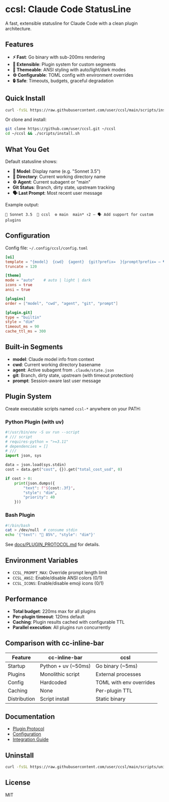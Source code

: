 # ccsl: Claude Code StatusLine

A fast, extensible statusline for Claude Code with a clean plugin architecture.

## Features

- **⚡ Fast**: Go binary with sub-200ms rendering
- **🔧 Extensible**: Plugin system for custom segments  
- **🎨 Themeable**: ANSI styling with auto/light/dark modes
- **⚙️ Configurable**: TOML config with environment overrides
- **🔒 Safe**: Timeouts, budgets, graceful degradation

## Quick Install

```bash
curl -fsSL https://raw.githubusercontent.com/user/ccsl/main/scripts/install.sh | bash
```

Or clone and install:
```bash
git clone https://github.com/user/ccsl.git ~/ccsl
cd ~/ccsl && ./scripts/install.sh
```

## What You Get

Default statusline shows:
- **🤖 Model**: Display name (e.g. "Sonnet 3.5")  
- **📁 Directory**: Current working directory name
- **⚙ Agent**: Current subagent or "main"
- **Git Status**: Branch, dirty state, upstream tracking  
- **🗣 Last Prompt**: Most recent user message

Example output:
```
🤖 Sonnet 3.5  📁 ccsl  ⚙ main  main* ↑2 — 🗣 Add support for custom plugins
```

## Configuration

Config file: `~/.config/ccsl/config.toml`

```toml
[ui]
template = "{model}  {cwd}  {agent}  {git?prefix=  }{prompt?prefix= — 🗣 }"
truncate = 120

[theme]
mode = "auto"    # auto | light | dark
icons = true
ansi = true

[plugins]
order = ["model", "cwd", "agent", "git", "prompt"]

[plugin.git]
type = "builtin"
style = "dim"
timeout_ms = 90
cache_ttl_ms = 300
```

## Built-in Segments

- **model**: Claude model info from context
- **cwd**: Current working directory basename  
- **agent**: Active subagent from `.claude/state.json`
- **git**: Branch, dirty state, upstream (with timeout protection)
- **prompt**: Session-aware last user message

## Plugin System

Create executable scripts named `ccsl-*` anywhere on your PATH:

### Python Plugin (with uv)
```python
#!/usr/bin/env -S uv run --script
# /// script
# requires-python = ">=3.11"
# dependencies = []
# ///
import json, sys

data = json.load(sys.stdin)
cost = data.get("cost", {}).get("total_cost_usd", 0)

if cost > 0:
    print(json.dumps({
        "text": f"${cost:.3f}",
        "style": "dim", 
        "priority": 40
    }))
```

### Bash Plugin
```bash
#!/bin/bash
cat > /dev/null  # consume stdin
echo '{"text": "🔋 85%", "style": "dim"}'
```

See [docs/PLUGIN_PROTOCOL.md](docs/PLUGIN_PROTOCOL.md) for details.

## Environment Variables

- `CCSL_PROMPT_MAX`: Override prompt length limit
- `CCSL_ANSI`: Enable/disable ANSI colors (0/1)  
- `CCSL_ICONS`: Enable/disable emoji icons (0/1)

## Performance

- **Total budget**: 220ms max for all plugins
- **Per-plugin timeout**: 120ms default
- **Caching**: Plugin results cached with configurable TTL
- **Parallel execution**: All plugins run concurrently

## Comparison with cc-inline-bar

| Feature | cc-inline-bar | ccsl |
|---------|---------------|------|
| Startup | Python + uv (~50ms) | Go binary (~5ms) |
| Plugins | Monolithic script | External processes |
| Config | Hardcoded | TOML with env overrides |
| Caching | None | Per-plugin TTL |
| Distribution | Script install | Static binary |

## Documentation

- [Plugin Protocol](docs/PLUGIN_PROTOCOL.md)
- [Configuration](docs/CONFIG.md)
- [Integration Guide](docs/INTEGRATION.md)

## Uninstall

```bash
curl -fsSL https://raw.githubusercontent.com/user/ccsl/main/scripts/uninstall.sh | bash
```

## License

MIT